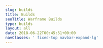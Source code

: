 ```yaml
---
slug: builds
title: Builds
seoTitle: Warframe Builds
type: builds
layout: all
date: 2018-06-22T00:45:51+00:00
navClasses: ' fixed-top navbar-expand-lg'
---
```

